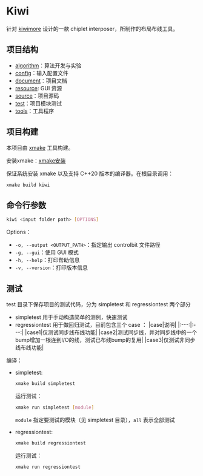# Kiwi

针对 [kiwimore](https://www.kiwimoore.com/) 设计的一款 chiplet interposer，所制作的布局布线工具。




## 项目结构

- [algorithm](./algorithm/)：算法开发与实验
- [config](./config/)：输入配置文件
- [document](./document/)：项目文档
- [resource](./resource/): GUI 资源
- [source](./source/)：项目源码
- [test](./test/)：项目模块测试
- [tools](./tools/)：工具程序




## 项目构建

本项目由 [xmake](https://github.com/xmake-io/xmake) 工具构建。

安装xmake：[xmake安装](https://xmake.io/mirror/zh-cn/guide/installation.html)

保证系统安装 xmake 以及支持 C++20 版本的编译器。在根目录调用：

````bash
xmake build kiwi
````



## 命令行参数

````bash
kiwi <input folder path> [OPTIONS]
````


Options：
- `-o, --output <OUTPUT_PATH>`：指定输出 controlbit 文件路径
- `-g, --gui`：使用 GUI 模式
- `-h, --help`：打印帮助信息
- `-v, --version`：打印版本信息




## 测试

test 目录下保存项目的测试代码，分为 simpletest 和 regressiontest 两个部分
- simpletest 用于手动构造简单的测例，快速测试
- regressiontest 用于做回归测试，目前包含三个 case ：
  |case|说明|
  |:---:|:---:|
  |case1|仅测试同步线布线功能|
  |case2|测试同步线，并对同步线中的一个bump增加一根连到I/O的线，测试已布线bump的复用|
  |case3|仅测试非同步线布线功能|


编译：

- simpletest:
    ````bash
    xmake build simpletest
    ````

    运行测试：

    ````bash
    xmake run simpletest [module]
    ````

    `module` 指定要测试的模块（见 simpletest 目录），`all` 表示全部测试

- regressiontest:
    ````bash
    xmake build regressiontest
    ````

    运行测试：

    ````bash
    xmake run regressiontest
    ````



